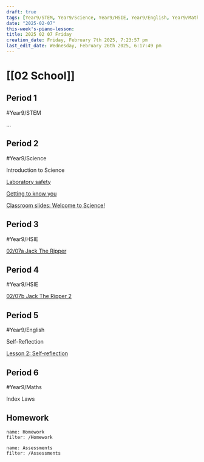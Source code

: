 ```yaml
---
draft: true
tags: [Year9/STEM, Year9/Science, Year9/HSIE, Year9/English, Year9/Maths]
date: "2025-02-07"
this-week's-piano-lesson: 
title: 2025 02 07 Friday
creation_date: Friday, February 7th 2025, 7:23:57 pm
last_edit_date: Wednesday, February 26th 2025, 6:17:49 pm
---
```


# [[02 School]]

## Period 1

#Year9/STEM

...

## Period 2

#Year9/Science

Introduction to Science

[Laboratory safety](https://classroom.google.com/c/NzQ4ODM2MTQ5Njc5/a/NzQ4ODM2MTQ5OTMw/details)

[Getting to know you](https://classroom.google.com/c/NzQ4ODM2MTQ5Njc5/m/NzQ4ODM2MTQ5OTM0/details)

[Classroom slides: Welcome to Science!](https://classroom.google.com/c/NzQ4ODM2MTQ5Njc5/m/NzQ4ODM2MTUwMjU0/details)

## Period 3

#Year9/HSIE

[02/07a Jack The Ripper](https://classroom.google.com/c/NzQ4ODYwNjMyODE3/a/NzQ5Mjc3NzM0OTE4/details)

## Period 4

#Year9/HSIE

[02/07b Jack The Ripper 2](https://classroom.google.com/c/NzQ4ODYwNjMyODE3/a/NzM3NDY2NzM0ODU5/details)

## Period 5

#Year9/English

Self-Reflection

[Lesson 2: Self-reflection](https://classroom.google.com/c/NzQyMDEwNTQ1NDIx/m/NzM4MDMyMTUyODQ4/details)

## Period 6

#Year9/Maths

Index Laws

## Homework

```todoist
name: Homework
filter: /Homework
```

```todoist
name: Assessments
filter: /Assessments
```
